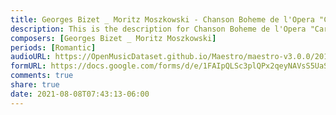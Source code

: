 ```yaml
---
title: Georges Bizet _ Moritz Moszkowski - Chanson Boheme de l'Opera "Carmen" by Georges Bizet (1)
description: This is the description for Chanson Boheme de l'Opera "Carmen" by Georges Bizet by Georges Bizet _ Moritz Moszkowski
composers: [Georges Bizet _ Moritz Moszkowski]
periods: [Romantic]
audioURL: https://OpenMusicDataset.github.io/Maestro/maestro-v3.0.0/2017/MIDI-Unprocessed_058_PIANO058_MID--AUDIO-split_07-07-17_Piano-e_2-02_wav--5.midi
formURL: https://docs.google.com/forms/d/e/1FAIpQLSc3plQPx2qeyNAVsS5UaSNimKP6ocoJgBgHG4JXHRU2VwWZgw/viewform
comments: true
share: true
date: 2021-08-08T07:43:13-06:00
---
```

